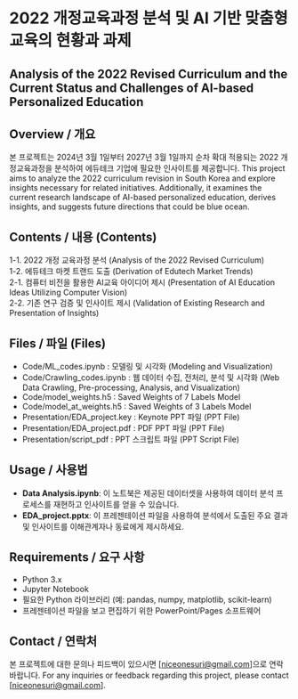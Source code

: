# 2022 개정교육과정 분석 및 AI 기반 맞춤형 교육의 현황과 과제
## Analysis of the 2022 Revised Curriculum and the Current Status and Challenges of AI-based Personalized Education

## Overview / 개요
본 프로젝트는 2024년 3월 1일부터 2027년 3월 1일까지 순차 확대 적용되는 2022 개정교육과정을 분석하여 에듀테크 기업에 필요한 인사이트를 제공합니다.
This project aims to analyze the 2022 curriculum revision in South Korea and explore insights necessary for related initiatives. Additionally, it examines the current research landscape of AI-based personalized education, derives insights, and suggests future directions that could be blue ocean.

## Contents / 내용 (Contents)
1-1. 2022 개정 교육과정 분석 (Analysis of the 2022 Revised Curriculum)  
1-2. 에듀테크 마켓 트랜드 도출 (Derivation of Edutech Market Trends)  
2-1. 컴퓨터 비전을 활용한 AI교육 아이디어 제시 (Presentation of AI Education Ideas Utilizing Computer Vision)  
2-2. 기존 연구 검증 및 인사이트 제시 (Validation of Existing Research and Presentation of Insights)  

## Files / 파일 (Files)
- Code/ML_codes.ipynb : 모델링 및 시각화 (Modeling and Visualization)
- Code/Crawling_codes.ipynb : 웹 데이터 수집, 전처리, 분석 및 시각화 (Web Data Crawling, Pre-processing, Analysis, and Visualization)
- Code/model_weights.h5 : Saved Weights of 7 Labels Model
- Code/model_at_weights.h5 : Saved Weights of 3 Labels Model
- Presentation/EDA_project.key : Keynote PPT 파일 (PPT File)
- Presentation/EDA_project.pdf : PDF PPT 파일 (PPT File)
- Presentation/script_pdf : PPT 스크립트 파일 (PPT Script File)


## Usage / 사용법
- **Data Analysis.ipynb**: 이 노트북은 제공된 데이터셋을 사용하여 데이터 분석 프로세스를 재현하고 인사이트를 얻을 수 있습니다.
- **EDA_project.pptx**: 이 프레젠테이션 파일을 사용하여 분석에서 도출된 주요 결과 및 인사이트를 이해관계자나 동료에게 제시하세요.

## Requirements / 요구 사항
- Python 3.x
- Jupyter Notebook
- 필요한 Python 라이브러리 (예: pandas, numpy, matplotlib, scikit-learn)
- 프레젠테이션 파일을 보고 편집하기 위한 PowerPoint/Pages 소프트웨어

## Contact / 연락처
본 프로젝트에 대한 문의나 피드백이 있으시면 [niceonesuri@gmail.com]으로 연락 바랍니다.
For any inquiries or feedback regarding this project, please contact [niceonesuri@gmail.com].
